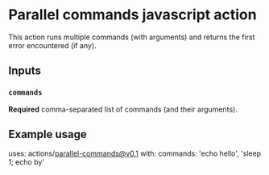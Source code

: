 # Parallel commands javascript action

This action runs multiple commands (with arguments) and returns the first error encountered (if any).

## Inputs

### `commands`

**Required**  comma-separated list of commands (and their arguments).

## Example usage

uses: actions/parallel-commands@v0.1
with:
  commands: 'echo hello', 'sleep 1; echo by'
